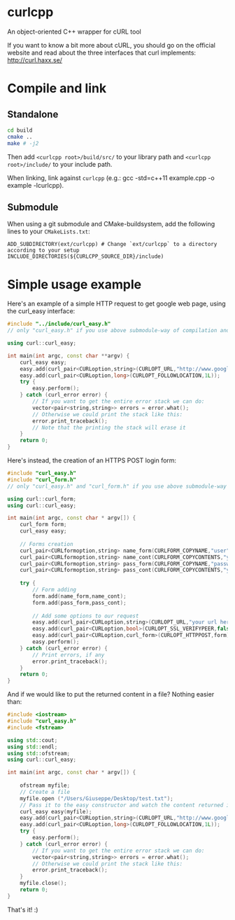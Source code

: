 curlcpp
=======

An object-oriented C++ wrapper for cURL tool

If you want to know a bit more about cURL, you should go on the official website and read about the three interfaces that curl implements: http://curl.haxx.se/

Compile and link
================

Standalone
----------

```bash
cd build
cmake ..
make # -j2
```

Then add `<curlcpp root>/build/src/` to your library path and `<curlcpp root>/include/` to your include path.

When linking, link against `curlcpp` (e.g.: gcc -std=c++11 example.cpp -o example -lcurlcpp).

Submodule
---------

When using a git submodule and CMake-buildsystem, add the following lines to your `CMakeLists.txt`:

```
ADD_SUBDIRECTORY(ext/curlcpp) # Change `ext/curlcpp` to a directory according to your setup
INCLUDE_DIRECTORIES(${CURLCPP_SOURCE_DIR}/include)
```

Simple usage example
====================

Here's an example of a simple HTTP request to get google web page, using the curl_easy interface:

`````c++
#include "../include/curl_easy.h"
// only "curl_easy.h" if you use above submodule-way of compilation and linking

using curl::curl_easy;

int main(int argc, const char **argv) {
    curl_easy easy;
    easy.add(curl_pair<CURLoption,string>(CURLOPT_URL,"http://www.google.it") );
    easy.add(curl_pair<CURLoption,long>(CURLOPT_FOLLOWLOCATION,1L));
    try {
        easy.perform();
    } catch (curl_error error) {
        // If you want to get the entire error stack we can do:
        vector<pair<string,string>> errors = error.what();
        // Otherwise we could print the stack like this:
        error.print_traceback();
        // Note that the printing the stack will erase it
    }
    return 0;
}
`````

Here's instead, the creation of an HTTPS POST login form:

`````c++
#include "curl_easy.h"
#include "curl_form.h"
// only "curl_easy.h" and "curl_form.h" if you use above submodule-way of compilation and linking

using curl::curl_form;
using curl::curl_easy;

int main(int argc, const char * argv[]) {
    curl_form form;
    curl_easy easy;
    
    // Forms creation
    curl_pair<CURLformoption,string> name_form(CURLFORM_COPYNAME,"user");
    curl_pair<CURLformoption,string> name_cont(CURLFORM_COPYCONTENTS,"you username here");
    curl_pair<CURLformoption,string> pass_form(CURLFORM_COPYNAME,"passw");
    curl_pair<CURLformoption,string> pass_cont(CURLFORM_COPYCONTENTS,"your password here");
    
    try {
    	// Form adding
        form.add(name_form,name_cont);
        form.add(pass_form,pass_cont);
        
        // Add some options to our request
        easy.add(curl_pair<CURLoption,string>(CURLOPT_URL,"your url here"));
        easy.add(curl_pair<CURLoption,bool>(CURLOPT_SSL_VERIFYPEER,false));
        easy.add(curl_pair<CURLoption,curl_form>(CURLOPT_HTTPPOST,form));
        easy.perform();
    } catch (curl_error error) {
    	// Print errors, if any
        error.print_traceback();
    }
    return 0;
}
`````

And if we would like to put the returned content in a file? Nothing easier than:

`````c++
#include <iostream>
#include "curl_easy.h"
#include <fstream>

using std::cout;
using std::endl;
using std::ofstream;
using curl::curl_easy;

int main(int argc, const char * argv[]) {
    
    ofstream myfile;
    // Create a file
    myfile.open ("/Users/Giuseppe/Desktop/test.txt");
    // Pass it to the easy constructor and watch the content returned in that file!
    curl_easy easy(myfile);
    easy.add(curl_pair<CURLoption,string>(CURLOPT_URL,"http://www.google.it") );
    easy.add(curl_pair<CURLoption,long>(CURLOPT_FOLLOWLOCATION,1L));
    try {
        easy.perform();
    } catch (curl_error error) {
        // If you want to get the entire error stack we can do:
        vector<pair<string,string>> errors = error.what();
        // Otherwise we could print the stack like this:
        error.print_traceback();
    }
    myfile.close();
    return 0;
}
`````

That's it! :)
